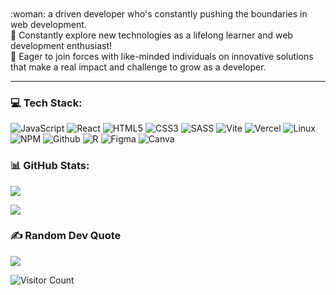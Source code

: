 
<!-- <p align="center"> -->
<h1 align="center">
  <img https://readme-typing-svg.herokuapp.com/?font=Righteous&size=50&center=true&vCenter=true&width=500&height=70&duration=4000&lines=Hi+There+!+👋;I%27m+Suong+Fiori;/>
</h1>
<!-- <h3 align="center"> Hi there 👋 </h3> -->
<!-- 👋 I'm @suongfiori<br> -->
:woman: a driven developer who's constantly pushing the boundaries in web development. <br>
🌱 Constantly explore new technologies as a lifelong learner and web development enthusiast! <br>
👯 Eager to join forces with like-minded individuals on innovative solutions that make a real impact and challenge to grow as a developer.
</p>
<hr>

<!-- 👀 Passionate for crafting clean, efficient, and user-friendly web apps<br> -->
### 💻 Tech Stack:
![JavaScript](https://img.shields.io/badge/javascript-%23323330.svg?style=for-the-badge&logo=javascript&logoColor=%23F7DF1E) ![React](https://img.shields.io/badge/react-%2320232a.svg?style=for-the-badge&logo=react&logoColor=%2361DAFB) ![HTML5](https://img.shields.io/badge/html5-%23E34F26.svg?style=for-the-badge&logo=html5&logoColor=white) ![CSS3](https://img.shields.io/badge/css3-%231572B6.svg?style=for-the-badge&logo=css3&logoColor=white) ![SASS](https://img.shields.io/badge/sass-%231572B6.svg?style=for-the-badge&logo=sass&logoColor=white) ![Vite](https://img.shields.io/badge/vite-%23646CFF.svg?style=for-the-badge&logo=vite&logoColor=white)  ![Vercel](https://img.shields.io/badge/vercel-%23323330.svg?style=for-the-badge&logo=vercel&logoColor=%23F7DF1E) ![Linux](https://img.shields.io/badge/linux-%23323330.svg?style=for-the-badge&logo=linux&logoColor=%23F7DF1E)
![NPM](https://img.shields.io/badge/NPM-%23000000.svg?style=for-the-badge&logo=npm&logoColor=white) ![Github](https://img.shields.io/badge/github-%23000000.svg?style=for-the-badge&logo=github&logoColor=white) ![R](https://img.shields.io/badge/r-%23276DC3.svg?style=for-the-badge&logo=r&logoColor=white) 	![Figma](https://img.shields.io/badge/figma-%23F24E1E.svg?style=for-the-badge&logo=figma&logoColor=white) ![Canva](https://img.shields.io/badge/Canva-%2300C4CC.svg?style=for-the-badge&logo=Canva&logoColor=white) 

<!--
**suongfiori/suongfiori** is a ✨ _special_ ✨ repository because its `README.md` (this file) appears on your GitHub profile.

Here are some ideas to get you started:


- 👯 I’m looking to collaborate on ...
- 🤔 I’m looking for help with ...
- 📫 How to reach me: ...
- 😄 Pronouns: ...
- ⚡ Fun fact: ...
-->


### 📊 GitHub Stats:

<!-- ![GitHub Stats](https://github-readme-stats.vercel.app/api?username=suongfiori&theme=radical) -->

![](https://github-readme-stats.vercel.app/api/top-langs/?username=suongfiori&hide_progress=true&theme=dark&hide_border=false&include_all_commits=false&count_private=false&layout=compact)

<!-- [![Anurag's GitHub stats](https://github-readme-stats.vercel.app/api?username=suongfiori)](https://github.com/suongfiori/github-readme-stats) -->

![](https://github-readme-streak-stats.herokuapp.com/?user=suongfiori&theme=dark&hide_border=false)<br/>

<!-- [![Top Langs](https://github-readme-stats.vercel.app/api/top-langs/?username=suongfiori&hide_progress=true)](https://github.com/suongfiori/github-readme-stats) -->


<!-- ![](https://github-readme-stats.vercel.app/api?username=suongfiori&theme=dark&hide_border=false&include_all_commits=false&count_private=false)<br/> -->

<!-- ![](https://github-profile-trophy.vercel.app/?username=suongfiori&theme=radical&no-frame=true&no-bg=false&margin-w=4) -->

### ✍️ Random Dev Quote
![](https://quotes-github-readme.vercel.app/api?type=horizontal&theme=radical)

![Visitor Count](https://profile-counter.glitch.me/{suongfiori}/count.svg)
